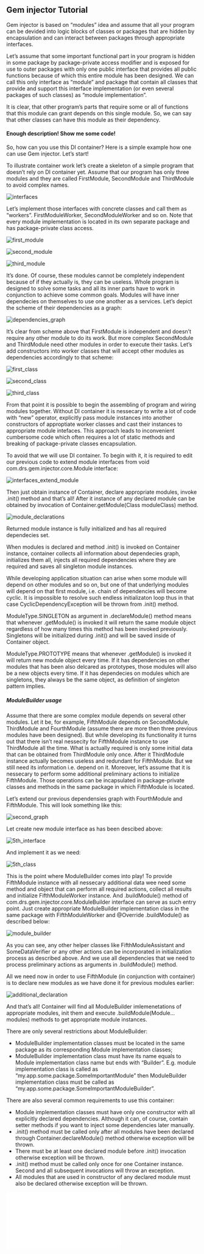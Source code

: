 
## Gem injector Tutorial

Gem injector is based on “modules” idea and assume that all your program can be devided into logic blocks of classes or packages that are hidden by encapsulation and can interact between packages through appropriate interfaces. 

Let’s assume that some important functional part in your program is hidden in some package by package-private access modifier and is exposed for use to outer packages with only one public interface that provides all public functions because of which this entire module has been designed. We can call this only interface as “module” and  package that contain all classes that provide and support this interface implementation (or even several packages of such classes) as “module implementation”.

It is clear, that other program’s parts that require some or all of functions that this module can grant depends on this single module. So, we can say that other classes can have this module as their dependency.

#### Enough description! Show me some code!
So, how can you use this DI container? Here is a simple example how one can use Gem injector. Let’s start!

To illustrate container work let’s create a skeleton of a simple program that doesn’t rely on DI container yet. Assume that our program has only three modules and they are called FirstModule, SecondModule and ThirdModule to avoid complex names.

![interfaces](http://i.imgur.com/AfueEmy.png?1)

Let’s implement those interfaces with concrete classes and call them as “workers”. FirstModuleWorker, SecondModuleWorker and so on. Note that every module implementation is located in its own separate package and has package-private class access.

![first_module](http://i.imgur.com/6vgD1qR.png)

![second_module](http://i.imgur.com/JxeTbqf.png)

![third_module](http://i.imgur.com/Kee5PYI.png)

It’s done. Of course, these modules cannot be completely independent because of if they actually is, they can be useless. Whole program is designed to solve some tasks and all its inner parts have to work in conjunction to achieve some common goals. Modules will have inner dependecies on themselves to use one another as a services. Let’s depict the scheme of their dependencies as a graph:

![dependencies_graph](http://i.imgur.com/6yrV9A2.png)

It’s clear from scheme above that FirstModule is independent and doesn’t require any other module to do its work. But more complex SecondModule and ThirdModule need other modules in order to execute their tasks. Let’s add constructors into worker classes that will accept other modules as dependencies accordingly to that scheme:

![first_class](http://i.imgur.com/H6dRhGy.png)

![second_class](http://i.imgur.com/OekqMSh.png)

![third_class](http://i.imgur.com/I0gcTrz.png)

From that point it is possible to begin the assembling of program and wiring modules together. Without DI container it is nessecary to write a lot of code with “new” operator, explicitly pass module instances into another constructors of approptiate worker classes and cast their instances to appropriate module intefaces. This approach leads to inconvenient cumbersome code which often requires a lot of static methods and breaking of package-private classes encapsulation.

To avoid that we will use DI container. To begin with it, it is required to edit our previous code to extend module interfaces from void com.drs.gem.injector.core.Module interface:

![interfaces_extend_module](http://i.imgur.com/Zn2gMe6.png)

Then just obtain instance of Container, declare appropriate modules, invoke .init() method and that’s all! After it instance of any declared module can be obtained by invocation of Container.getModule(Class moduleClass) method.

![module_declarations](http://i.imgur.com/yw7zLpG.png)

Returned module instance is fully initialized and has all required dependecies set. 

When modules is declared and method .init() is invoked on Container instance, container collects all information about dependecies graph, initializes them all, injects all required dependencies where they are required and saves all singleton module instances. 

While developing application situation can arise when some module will depend on other modules and so on, but one of that underlying modules will depend on that first module, i.e. chain of dependencies will become cyclic. It is impossible to resolve such endless initializaton loop thus in that case CyclicDependencyException will be thrown from .init() method.

ModuleType.SINGLETON as argument in .declareModule() method means that whenever .getModule() is invoked it will return the same module object regardless of how many times this method has been invoked previously. Singletons will be initialized during .init() and will be saved inside of Container object.

ModuleType.PROTOTYPE means that whenever .getModule() is invoked it will return new module object every time. If it has dependencies on other modules that has been also delcared as prototypes, those modules will also be a new objects every time. If it has dependecies on modules which are singletons, they always be the same object, as definition of singleton pattern implies.

##### ModuleBuilder usage

Assume that there are some complex module depends on several other modules. Let it be, for example, FifthModule depends on SecondModule, ThirdModule and FourthModule (assume there are more then three previous modules have been designed). But while developing its functionality it turns out that there isn’t real nessecity for FifthModule instance to use ThirdModule all the time. What is actually required is only some initial data that can be obtained from ThirdModule only once. After it ThirdModule instance actually becomes useless and redundant for FifthModule. But we still need its information i.e. depend on it. Moreover, let’s assume that it is nessecary to perform some additional preliminary actions to initialize FifthModule. Those operations can be incapsulated in package-private classes and methods in the same package in which FifthModule is located. 

Let’s extend our previous dependensies graph with FourthModule and FifthModule. This will look something like this:

![second_graph](http://i.imgur.com/0Am4yiA.png)

Let create new module interface as has been descibed above:

![5th_interface](http://i.imgur.com/XrNz5FT.png)

And implement it as we need:

![5th_class](http://i.imgur.com/KRj7I3m.png)

This is the point where ModuleBuilder comes into play! To provide FifthModule instance with all nessecary additional data wee need some method and object that can perform all required actions, collect all results and initialize FifthModuleWorker instance. And .buildModule() method of com.drs.gem.injector.core.ModuleBuilder interface can serve as such entry point. Just create appropriate ModuleBuilder implementation class in the same package with FifthModuleWorker and @Override .buildModule() as described below:

![module_builder](http://i.imgur.com/uXw25FT.png)

As you can see, any other helper classes like FifthModuleAssistant and SomeDataVerifier or any other actions can be incorporated in initialization process as described above. And we use all dependencies that we need to process preliminary actions as arguments in .buildModule() method. 

All we need now in order to use FifthModule (in conjunction with container) is to declare new modules as we have done it for previous modules earlier:

![additional_declaration](http://i.imgur.com/SYVa4pq.png)

And that’s all! Container will find all ModuleBuilder imlemenetations of appropriate modules, init them and execute .buildModule(Module... modules) methods to get appropriate module instances.

There are only several restrictions about ModuleBuilder:
*	ModuleBuilder implementation classes must be located in the same package as its corresponding Module implementation classes;
*	ModuleBuilder implementation class must have its name equals to Module implementation class name but ends with “Builder”. E.g. module implementation class is called as “my.app.some.package.SomeImportantModule” then ModuleBuilder implementation class must be called as “my.app.some.package.SomeImportantModuleBuilder”.

There are also several common requirements to use this container:
*	Module implementation classes must have only one constructor with all explicitly declared dependencies. Although it can, of course, contain setter methods if you want to inject some dependencies later manually.
*	.init() method must be called only after all modules have been declared through Container.declareModule() method otherwise exception will be thrown.
*	There must be at least one declared module before .init() invocation otherwise exception will be thrown.
*	.init() method must be called only once for one Container instance. Second and all subsequent invocations will throw an exception.
*	All modules that are used in constructor of any declared module must also be declared otherwise exception will be thrown.

![Back to README](./../README.md)
